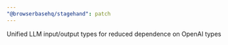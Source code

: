 ```yaml
---
"@browserbasehq/stagehand": patch
---
```


Unified LLM input/output types for reduced dependence on OpenAI types
